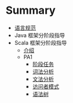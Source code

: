 # Summary

* [语言规范](spec.md)
* Java 框架分阶段指导
* Scala 框架分阶段指导
  + [介绍](impl-scala/index.md)
  + PA1
    - [阶段任务](impl-scala/PA1/index.md)
    - [词法分析](impl-scala/PA1/lexer.md)
    - [文法分析](impl-scala/PA1/parser.md)
    - [访问者模式](impl-scala/PA1/visitor.md)
    - [语法树](impl-scala/PA1/tree.md)

